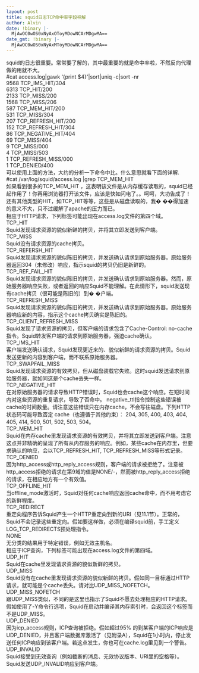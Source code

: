 ```yaml
---
layout: post
title: squid日志TCP命中率字段祥解
author: Alvin
date: !binary |-
  MjAwOC0wOS0xNyAxOToyMDowNCArMDgwMA==
date_gmt: !binary |-
  MjAwOC0wOS0xNyAxMToyMDowNCArMDgwMA==
---
```

squid的日志很重要。常常要了解的，其中最重要的就是命中率啦，不然反向代理做的用就不大。    
#cat access.log|gawk &#8216;{print $4}'|sort|uniq -c|sort -nr     
9568 TCP_IMS_HIT/304     
6313 TCP_HIT/200     
2133 TCP_MISS/200     
1568 TCP_MISS/206     
587 TCP_MEM_HIT/200     
531 TCP_MISS/304     
207 TCP_REFRESH_HIT/200     
152 TCP_REFRESH_HIT/304     
86 TCP_NEGATIVE_HIT/404     
69 TCP_MISS/404     
9 TCP_MISS/000     
4 TCP_MISS/503     
1 TCP_REFRESH_MISS/000     
1 TCP_DENIED/400     
可以使用上面的方法，大约的分析一下命令中比。什么意思就看下面的详解.     
#cat /var/log/squid/access.log |grep TCP_MEM_HIT     
如果看到很多的TCP_MEM_HIT ，这表明该文件是从内存缓存读取的，squid已经起作用了！你再用浏览器打开该文件，应该是快如闪电了。。呵呵，大功告成了！还有其他类型的HIT，如TCP_HIT等等，这些是从磁盘读取的，我� ��得加速的意义不大，只不过缓解了apache的压力而已。     
相应于HTTP请求，下列标签可能出现在access.log文件的第四个域。     
TCP_HIT     
Squid发现请求资源的貌似新鲜的拷贝，并将其立即发送到客户端。     
TCP_MISS     
Squid没有请求资源的cache拷贝。     
TCP_REFERSH_HIT     
Squid发现请求资源的貌似陈旧的拷贝，并发送确认请求到原始服务器。原始服务器返回304（未修改）响应，指示squid的拷贝仍旧是新鲜的。     
TCP_REF_FAIL_HIT     
Squid发现请求资源的貌似陈旧的拷贝，并发送确认请求到原始服务器。然而，原始服务器响应失败，或者返回的响应Squid不能理解。在此情形下，squid发送现有cache拷贝（很可能是陈旧的）到� �户端。     
TCP_REFRESH_MISS     
Squid发现请求资源的貌似陈旧的拷贝，并发送确认请求到原始服务器。原始服务器响应新的内容，指示这个cache拷贝确实是陈旧的。     
TCP_CLIENT_REFRESH_MISS     
Squid发现了请求资源的拷贝，但客户端的请求包含了Cache-Control: no-cache指令。Squid转发客户端的请求到原始服务器，强迫cache确认。     
TCP_IMS_HIT     
客户端发送确认请求，Squid发现更近来的、貌似新鲜的请求资源的拷贝。Squid发送更新的内容到客户端，而不联系原始服务器。     
TCP_SWAPFAIL_MISS     
Squid发现请求资源的有效拷贝，但从磁盘装载它失败。这时squid发送请求到原始服务器，就如同这是个cache丢失一样。     
TCP_NEGATIVE_HIT     
在对原始服务器的请求导致HTTP错误时，Squid也会cache这个响应。在短时间内对这些资源的重复请求，导致了否命中。 negative_ttl指令控制这些错误被cache的时间数量。请注意这些错误只在内存cache，不会写往磁盘。下列HTTP状态码可能导致否定 cache（也遵循于其他约束）： 204, 305, 400, 403, 404, 405, 414, 500, 501, 502, 503, 504。     
TCP_MEM_HIT     
Squid在内存cache里发现请求资源的有效拷贝，并将其立即发送到客户端。注意这点并非精确的呈现了所有从内存服务的响应。例如，某些cache在内存里，但要求确认的响应，会以TCP_REFRESH_HIT, TCP_REFRESH_MISS等形式记录。     
TCP_DENIED     
因为http_access或http_reply_access规则，客户端的请求被拒绝了。注意被http_access拒绝的请求在第9域的值是NONE/-，然而被http_reply_access拒绝的请求，在相应地方有一个有效值。     
TCP_OFFLINE_HIT     
当offline_mode激活时，Squid对任何cache响应返回cache命中，而不用考虑它的新鲜程度。     
TCP_REDIRECT     
重定向程序告诉Squid产生一个HTTP重定向到新的URI（见11.1节）。正常的，Squid不会记录这些重定向。假如要这样做，必须在编译squid前，手工定义LOG_TCP_REDIRECTS预处理指令。     
NONE     
无分类的结果用于特定错误，例如无效主机名。     
相应于ICP查询，下列标签可能出现在access.log文件的第四域。     
UDP_HIT     
Squid在cache里发现请求资源的貌似新鲜的拷贝。     
UDP_MISS     
Squid没有在cache里发现请求资源的貌似新鲜的拷贝。假如同一目标通过HTTP请求，就可能是个cache丢失。请对比UDP_MISS_NOFETCH。     
UDP_MISS_NOFETCH     
跟UDP_MISS类似，不同的是这里也指示了Squid不愿去处理相应的HTTP请求。假如使用了-Y命令行选项，Squid在启动并编译其内存索引时，会返回这个标签而不是UDP_MISS。     
UDP_DENIED     
因为icp_access规则，ICP查询被拒绝。假如超过95% 的到某客户端的ICP响应是UDP_DENIED，并且客户端数据库激活了（见附录A），Squid在1小时内，停止发送任何ICP响应到该客户端。若这点发生，你也可在cache.log里见到一个警告。     
UDP_INVALID     
Squid接受到无效查询（例如截断的消息、无效协议版本、URI里的空格等）。Squid发送UDP_INVALID响应到客户端。

